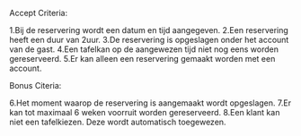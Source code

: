 Accept Criteria:

1.Bij de reservering wordt een datum en tijd aangegeven.
2.Een reservering heeft een duur van 2uur.
3.De reservering is opgeslagen onder het account van de gast.
4.Een tafelkan op de aangewezen tijd niet nog eens worden gereserveerd.
5.Er kan alleen een reservering gemaakt worden met een account.

Bonus Citeria:

6.Het moment waarop de reservering is aangemaakt wordt opgeslagen.
7.Er kan tot maximaal 6 weken voorruit worden gereserveerd.
8.Een klant kan niet een tafelkiezen. Deze wordt automatisch toegewezen.